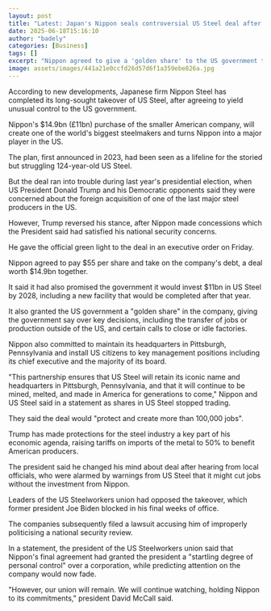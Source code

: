 ```yaml
---
layout: post
title: "Latest: Japan's Nippon seals controversial US Steel deal after Trump pact"
date: 2025-06-18T15:16:10
author: "badely"
categories: [Business]
tags: []
excerpt: "Nippon agreed to give a 'golden share' to the US government to win approval of the takeover."
image: assets/images/441a21e0ccfd26d57d6f1a359ebe826a.jpg
---
```


According to new developments, Japanese firm Nippon Steel has completed its long-sought takeover of US Steel, after agreeing to yield unusual control to the US government. 

Nippon's $14.9bn (£11bn) purchase of the smaller American company, will create one of the world's biggest steelmakers and turns Nippon into a major player in the US.

The plan, first announced in 2023, had  been seen as a lifeline for the storied but struggling 124-year-old US Steel.

But the deal ran into trouble during last year's presidential election, when US President Donald Trump and his Democratic opponents said they were concerned about the foreign acquisition of one of the last major steel producers in the US. 

However, Trump reversed his stance, after Nippon made concessions which the President said had satisfied his national security concerns.

He gave the official green light to the deal in an executive order on Friday.

Nippon agreed to pay $55 per share and take on the company's debt, a deal worth $14.9bn together. 

It said it had also promised the government it would invest $11bn in US Steel by 2028, including a new facility that would be completed after that year. 

It also granted the US government a "golden share" in the company, giving the government say over key decisions, including the transfer of jobs or production outside of the US, and certain calls to close or idle factories. 

Nippon also committed to maintain its headquarters in Pittsburgh, Pennsylvania and install US citizens to key management positions including its chief executive and the majority of its board.

"This partnership ensures that US Steel will retain its iconic name and headquarters in Pittsburgh, Pennsylvania, and that it will continue to be mined, melted, and made in America for generations to come," Nippon and US Steel said in a statement as shares in US Steel stopped trading. 

They said the deal would "protect and create more than 100,000 jobs".

Trump has made protections for the steel industry a key part of his economic agenda, raising tariffs on imports of the metal to 50% to benefit American producers.  

The president said he changed his mind about deal after hearing from local officials, who were alarmed by warnings from US Steel that it might cut jobs without the investment from Nippon. 

Leaders of the US Steelworkers union had opposed the takeover, which former president Joe Biden blocked in his final weeks of office. 

The companies subsequently filed a lawsuit accusing him of improperly politicising a national security review. 

In a statement, the president of the US Steelworkers union said that Nippon's final agreement had granted the president a "startling degree of personal control" over a corporation, while predicting attention on the company would now fade. 

"However, our union will remain. We will continue watching, holding Nippon to its commitments," president David McCall said. 

